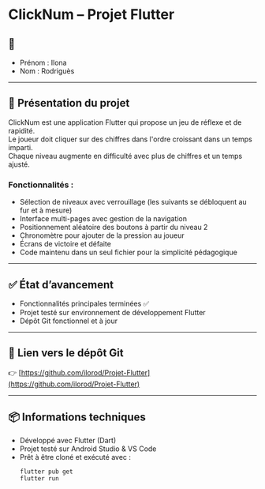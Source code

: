 # ClickNum – Projet Flutter

## 👤 
- Prénom : Ilona
- Nom : Rodriguès

---

## 📝 Présentation du projet

ClickNum est une application Flutter qui propose un jeu de réflexe et de rapidité.  
Le joueur doit cliquer sur des chiffres dans l'ordre croissant dans un temps imparti.  
Chaque niveau augmente en difficulté avec plus de chiffres et un temps ajusté.

### Fonctionnalités :
- Sélection de niveaux avec verrouillage (les suivants se débloquent au fur et à mesure)
- Interface multi-pages avec gestion de la navigation
- Positionnement aléatoire des boutons à partir du niveau 2
- Chronomètre pour ajouter de la pression au joueur
- Écrans de victoire et défaite
- Code maintenu dans un seul fichier pour la simplicité pédagogique

---

## ✅ État d’avancement

- Fonctionnalités principales terminées ✅
- Projet testé sur environnement de développement Flutter
- Dépôt Git fonctionnel et à jour

---

## 🔗 Lien vers le dépôt Git

👉 [https://github.com/ilorod/Projet-Flutter](https://github.com/ilorod/Projet-Flutter)


---

## 📦 Informations techniques

- Développé avec Flutter (Dart)
- Projet testé sur Android Studio & VS Code
- Prêt à être cloné et exécuté avec :  
  ```bash
  flutter pub get
  flutter run
